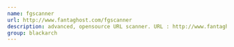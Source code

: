 ```yaml
---
name: fgscanner
url: http://www.fantaghost.com/fgscanner
description: advanced, opensource URL scanner. URL : http://www.fantaghost.com/fgscanner Groups : blackarch blackarch-scanner
group: blackarch
---
```

